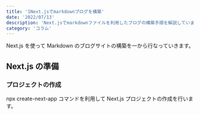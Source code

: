 ```yaml
---
title: '1Next.jsでmarkdownブログを構築'
date: '2022/07/13'
description: 'Next.jsでmarkdownファイルを利用したブログの構築手順を解説しています。'
category: 'コラム'
---
```


Next.js を使って Markdown のブログサイトの構築を一から行なっていきます。

## Next.js の準備

### プロジェクトの作成

npx create-next-app コマンドを利用して Next.js プロジェクトの作成を行います。
